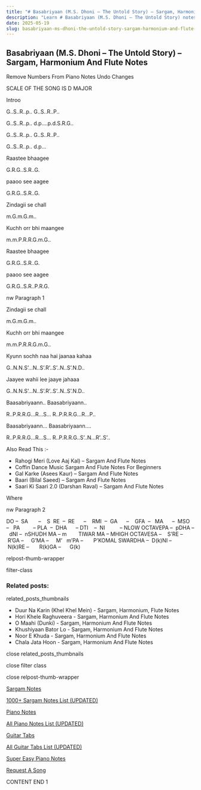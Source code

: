 ```yaml
---
title: "# Basabriyaan (M.S. Dhoni – The Untold Story) – Sargam, Harmonium And Flute Notes"
description: "Learn # Basabriyaan (M.S. Dhoni – The Untold Story) notes, sargam, harmonium notations and flute notes. Easy step-by-step tutorial for beginners."
date: 2025-05-19
slug: basabriyaan-ms-dhoni-the-untold-story-sargam-harmonium-and-flute-notes
---
```


## Basabriyaan (M.S. Dhoni – The Untold Story) – Sargam, Harmonium And Flute Notes

Remove Numbers From Piano Notes
Undo Changes

SCALE OF THE SONG IS D MAJOR

Introo

G..S..R..p.. G..S..R..P..

G..S..R..p.. d.p….p.d.S.R.G..

G..S..R..p.. G..S..R..P..

G..S..R..p.. d.p…

Raastee bhaagee

G.R.G..S.R..G.

paaoo see aagee

G.R.G..S.R..G.

Zindagii se chall

m.G.m.G.m..

Kuchh orr bhi maangee

m.m.P.R.R.G.m.G..

Raastee bhaagee

G.R.G..S.R..G.

paaoo see aagee

G.R.G..S.R..P.R.G.

nw Paragraph 1

Zindagii se chall

m.G.m.G.m..

Kuchh orr bhi maangee

m.m.P.R.R.G.m.G..

Kyunn sochh naa hai jaanaa kahaa

G..N.N.S’…N..S’.R’..S’..N..S’.N.D..

Jaayee wahii lee jaaye jahaaa

G..N.N.S’…N..S’.R’..S’..N..S’.N.D..

Baasabriyaann.. Baasabriyaann..

R..P.R.R.G…R…S… R..P.R.R.G…R…P..

Baasabriyaann… Baasabriyaann….

R..P.R.R.G…R…S… R..P.R.R.G..S’..N…R’..S’..



Also Read This :-



* Rahogi Meri (Love Aaj Kal) – Sargam And Flute Notes
* Coffin Dance Music Sargam And Flute Notes For Beginners
* Gal Karke (Asees Kaur) – Sargam And Flute Notes
* Baari (Bilal Saeed) – Sargam And Flute Notes
* Saari Ki Saari 2.0 (Darshan Raval) – Sargam And Flute Notes

Where



nw Paragraph 2

DO –  SA       –    S  RE  –  RE      –    RMI  –  GA      –    GFA  –   MA      –  MSO  –   PA         – PLA  –  DHA      – DTI    –  NI          – NLOW OCTAVEPA –  pDHA –  dNI –  nSHUDH MA – m        TIWAR MA – MHIGH OCTAVESA –    S’RE –     R’GA –     G’MA –     M’   m’PA –       P’KOMAL SWARDHA –  D(k)NI –       N(k)RE –       R(k)GA –      G(k)



relpost-thumb-wrapper

filter-class

### Related posts:

related_posts_thumbnails

* Duur Na Karin (Khel Khel Mein) - Sargam, Harmonium, Flute Notes
* Hori Khele Raghuveera - Sargam, Harmonium And Flute Notes
* O Maahi (Dunki) - Sargam, Harmonium And Flute Notes
* Khushiyaan Bator Lo - Sargam, Harmonium And Flute Notes
* Noor E Khuda - Sargam, Harmonium And Flute Notes
* Chala Jata Hoon - Sargam, Harmonium And Flute Notes

close related_posts_thumbnails

close filter class

close relpost-thumb-wrapper

[Sargam Notes](/sargam-notes.html)

[1000+ Sargam Notes List (UPDATED)](/all-songs-list-sargam-notes.html)

[Piano Notes](/piano-notes.html)

[All Piano Notes List (UPDATED)](/all-songs-list-piano-notes.html)

[Guitar Tabs](/guitar-tabs.html)

[All Guitar Tabs List (UPDATED)](/all-songs-list-guitar-tabs.html)

[Super Easy Piano Notes](https://studywall.in/)

[Request A Song](/request-a-song.html)

CONTENT END 1

